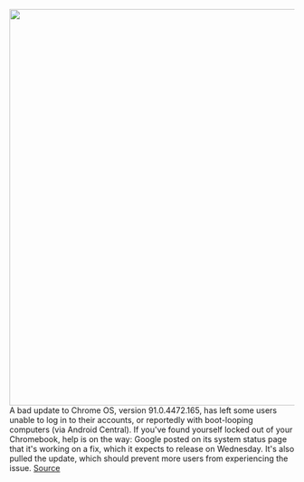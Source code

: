<img src='https://cdn.vox-cdn.com/thumbor/zjr6t7Bq221VDsEd18Jq3_Lv-8w=/0x0:1360x1360/1200x800/filters:focal(286x531:502x747)/cdn.vox-cdn.com/uploads/chorus_image/image/69609150/mchin_181029_4126_0002sq.0.0.jpg' width='700px' /><br/>
A bad update to Chrome OS, version 91.0.4472.165, has left some users unable to log in to their accounts, or reportedly with boot-looping computers (via Android Central). If you've found yourself locked out of your Chromebook, help is on the way: Google posted on its system status page that it's working on a fix, which it expects to release on Wednesday. It's also pulled the update, which should prevent more users from experiencing the issue.
<a href='https://www.theverge.com/2021/7/20/22585979/chrome-os-91-chromebook-lock-screen-issue-fix-coming-soon'> Source <a/>